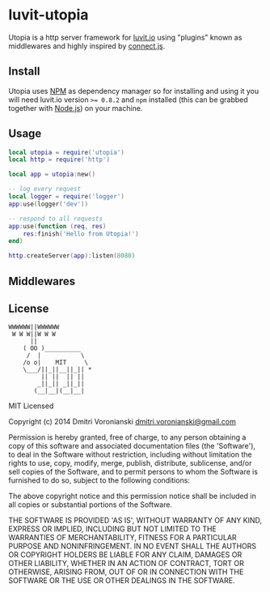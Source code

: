 # luvit-utopia

Utopia is a http server framework for [luvit.io](http://luvit.io) using "plugins" known as middlewares and highly inspired by [connect.js](https://github.com/senchalabs/connect).

## Install

Utopia uses [NPM](https://www.npmjs.org/) as dependency manager so for installing and using it you will need luvit.io version ``>= 0.8.2`` and ``npm`` installed (this can be grabbed together with [Node.js](http://nodejs.org/)) on your machine.

## Usage

```lua
local utopia = require('utopia')
local http = require('http')

local app = utopia:new()

-- log every request
local logger = require('logger')
app:use(logger('dev'))

-- respond to all requests
app:use(function (req, res)
	res:finish('Hello from Utopia!')
end)

http.createServer(app):listen(8080)
```

## Middlewares

## License

```
WWWWWW||WWWWWW
 W W W||W W W
      ||
    ( OO )__________
     /  |           \
    /o o|    MIT     \
    \___/||_||__||_|| *
         || ||  || ||
        _||_|| _||_||
       (__|__|(__|__|
```

MIT Licensed

Copyright (c) 2014 Dmitri Voronianski [dmitri.voronianski@gmail.com](mailto:dmitri.voronianski@gmail.com)

Permission is hereby granted, free of charge, to any person obtaining
a copy of this software and associated documentation files (the
'Software'), to deal in the Software without restriction, including
without limitation the rights to use, copy, modify, merge, publish,
distribute, sublicense, and/or sell copies of the Software, and to
permit persons to whom the Software is furnished to do so, subject to
the following conditions:

The above copyright notice and this permission notice shall be
included in all copies or substantial portions of the Software.

THE SOFTWARE IS PROVIDED 'AS IS', WITHOUT WARRANTY OF ANY KIND,
EXPRESS OR IMPLIED, INCLUDING BUT NOT LIMITED TO THE WARRANTIES OF
MERCHANTABILITY, FITNESS FOR A PARTICULAR PURPOSE AND NONINFRINGEMENT.
IN NO EVENT SHALL THE AUTHORS OR COPYRIGHT HOLDERS BE LIABLE FOR ANY
CLAIM, DAMAGES OR OTHER LIABILITY, WHETHER IN AN ACTION OF CONTRACT,
TORT OR OTHERWISE, ARISING FROM, OUT OF OR IN CONNECTION WITH THE
SOFTWARE OR THE USE OR OTHER DEALINGS IN THE SOFTWARE.

